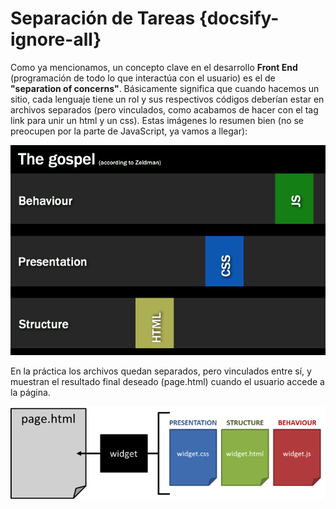 # Separación de Tareas {docsify-ignore-all}

Como ya mencionamos, un concepto clave en el desarrollo **Front End** (programación de todo lo que interactúa con el usuario) es el de **"separation of concerns"**. Básicamente significa que cuando hacemos un sitio, cada lenguaje tiene un rol y sus respectivos códigos deberían estar en archivos separados (pero vinculados, como acabamos de hacer con el tag link para unir un html y un css). Estas imágenes lo resumen bien (no se preocupen por la parte de JavaScript, ya vamos a llegar):

![estandar](../_images/standards.004.png)

En la práctica los archivos quedan separados, pero vinculados entre sí, y muestran el resultado final deseado (page.html) cuando el usuario accede a la página.

![page](../_images/page.png)
